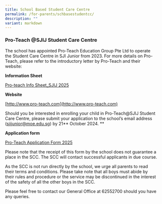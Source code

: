 ```yaml
---
title: School Based Student Care Centre
permalink: /for-parents/schbasestudentcc/
description: ""
variant: markdown
---
```

### Pro-Teach @SJIJ Student Care Centre 

The school has appointed Pro-Teach Education Group Pte Ltd to operate the Student Care Centre in SJI Junior from 2023.  For more details on Pro-Teach, please refer to the introductory letter by Pro-Teach and their website:

<p><strong>Information Sheet</strong></p>

[Pro-teach Info Sheet_SJIJ 2025](/files/Pro_Teach_Info_Sheet_SJIJ_2025.pdf)

<p><strong>Website</strong></p>

[http://www.pro-teach.com](http://www.pro-teach.com)

Should you be interested in enrolling your child in Pro-Teach@SJIJ Student Care Centre, please submit your application to the school’s email address (sjijunior@moe.edu.sg) by 21** October 2024. **

<p><strong>Application form</strong></p>

[Pro-Teach Application Form 2025](/files/Pro_Teach_APPLICATION_FORM_2025.pdf)

Please note that the receipt of this form by the school does not guarantee a place in the SCC.  The SCC will contact successful applicants in due course.

As the SCC is not run directly by the school, we urge all parents to read their terms and conditions. Please take note that all boys must abide by their rules and procedure or the service may be discontinued in the interest of the safety of all the other boys in the SCC.

Please feel free to contact our General Office at 62552700 should you have any queries.